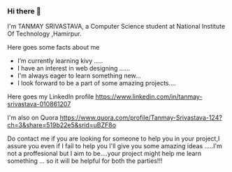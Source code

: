 ### Hi there 👋

<!--
**ktsrivastava29/ktsrivastava29** is a ✨ _special_ ✨ repository because its `README.md` (this file) appears on your GitHub profile.

Here are some ideas to get you started:

- 🔭 I’m currently working on ...
- 🌱 I’m currently learning ...
- 👯 I’m looking to collaborate on ...
- 🤔 I’m looking for help with ...
- 💬 Ask me about ...
- 📫 How to reach me: ...
- 😄 Pronouns: ...
- ⚡ Fun fact: ...
- - I look forward to be a part of amazing projects on Artificial Intelligence....
-->

I'm TANMAY SRIVASTAVA,
a Computer Science student at National Institute Of Technology ,Hamirpur.

Here goes some facts about me
- I’m currently learning kivy ..... 
- I have an interest in web designing ......
- I'm always eager to learn something new...
- I look forward to be a part of some amazing projects....


Here goes my LinkedIn profile
 https://www.linkedin.com/in/tanmay-srivastava-010861207
 
 I'm also on Quora
 https://www.quora.com/profile/Tanmay-Srivastava-124?ch=3&share=519b22e5&srid=uBZF8o
 
 Do contact me if you are looking for someone to help you in your project,I assure you even if I fail to help you I'll give you some amazing ideas
  .....I'm not a proffesional but I aim to be....your project might help me learn something  ... so it will be helpful for both the parties!!! 
